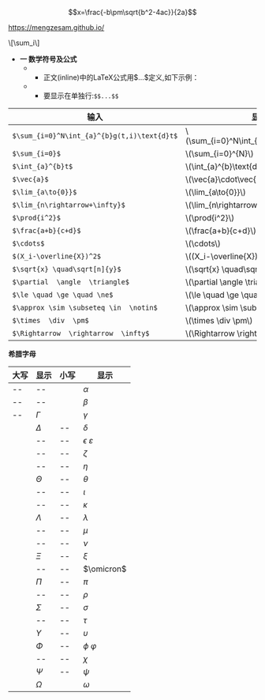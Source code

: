 <script src='https://cdnjs.cloudflare.com/ajax/libs/mathjax/2.7.5/MathJax.js?config=TeX-MML-AM_CHTML' async></script>
 
$$x=\frac{-b\pm\sqrt{b^2-4ac}}{2a}$$
 
 https://mengzesam.github.io/
  
  \\[\sum_i\\]
  
  - **一 数学符号及公式**
 	+ + 正文(inline)中的LaTeX公式用\$...\$定义,如下示例：
 	+ + 要显示在单独行:`$$...$$`
  
 		
|**输入**| **显示**|
|--|--|
|`$\sum_{i=0}^N\int_{a}^{b}g(t,i)\text{d}t$`  |\\(\sum_{i=0}^N\int_{a}^{b}g(t,i)\text{d}t\\)|
|`$\sum_{i=0}$`|\\(\sum_{i=0}^{N}\\)|
|`$\int_{a}^{b}t$`  |\\(\int_{a}^{b}\text{d}t\\)|
|`$\vec{a}$`  |\\(\vec{a}\cdot\vec{b}\\)|
|`$\lim_{a\to{0}}$`|\\(\lim_{a\to{0}}\\)|
|`$\lim_{n\rightarrow+\infty}$`|\\(\lim_{n\rightarrow+\infty}\\)|
|`$\prod{i^2}$`|\\(\prod{i^2}\\)|
|`$\frac{a+b}{c+d}$`|\\(\frac{a+b}{c+d}\\)|
|`$\cdots$`|\\(\cdots\\)|
|`$(X_i-\overline{X})^2$`|\\((X_i-\overline{X})^2\\)|
|`$\sqrt{x} \quad\sqrt[n]{y}$`|\\(\sqrt{x} \quad\sqrt[n]{y}\\)|
|`$\partial  \angle  \triangle$`|\\(\partial  \angle  \triangle\\)|
|`$\le \quad \ge \quad \ne$`|\\(\le \quad \ge \quad \ne\\)|
|`$\approx \sim \subseteq \in  \notin$`|\\(\approx \sim \subseteq \in  \notin\\)|
|`$\times  \div  \pm$`|\\(\times  \div  \pm\\)|
|`$\Rightarrow  \rightarrow  \infty$`|\\(\Rightarrow  \rightarrow  \infty\\)|



**希腊字母**

|**大写**|**显示**  |**小写**|**显示**|
|--|--|--|--|
|--|--||$\alpha$|
|--|--||$\beta$|
|--|$\Gamma$||$\gamma$|
||$\Delta$|--|$\delta$|
||--|--|$\epsilon$ $\varepsilon$ |
||--|--|$\zeta$|
||--|--|$\eta$|
||$\Theta$|--|$\theta$|
||--|--|$\iota$|
||--|--|$\kappa$|
||$\Lambda$|--|$\lambda$|
||--|--|$\mu$|
||--|--|$\nu$|
||$\Xi$|--|$\xi$|
||--|--|$\omicron$|
||$\Pi$|--|$\pi$|
||--|--|$\rho$|
||$\Sigma$|--|$\sigma$|
||--|--|$\tau$|
||$\Upsilon$|--|$\upsilon$|
||$\Phi$|--|$\phi$  $\varphi$|
||--|--|$\chi$|
||$\Psi$|--|$\psi$|
||$\Omega$||$\omega$|



